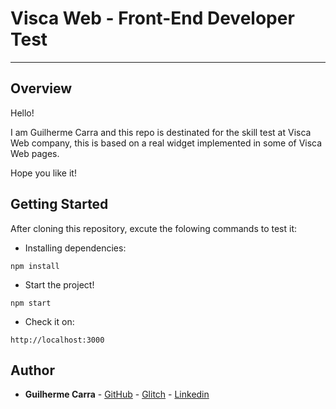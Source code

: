 # Visca Web - Front-End Developer Test
---
## Overview
Hello! 

I am Guilherme Carra and this repo is destinated for the skill test at Visca Web company, this is based on a real widget implemented in some of Visca Web pages.

Hope you like it!

## Getting Started
After cloning this repository, excute the folowing commands to test it:

* Installing dependencies:
````
npm install
````
* Start the project!
````
npm start
````
* Check it on:
```
http://localhost:3000
```

## Author

* **Guilherme Carra** - [GitHub](https://github.com/GuilhermeCarra/) - [Glitch](https://glitch.com/@GuilhermeCarra/) - [Linkedin](https://www.linkedin.com/in/guilherme-carra/)